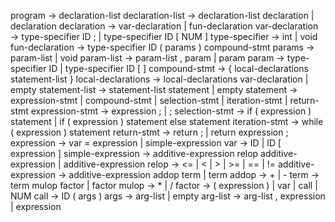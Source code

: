 program → declaration-list
declaration-list → declaration-list declaration | declaration
declaration → var-declaration | fun-declaration
var-declaration → type-specifier ID ; | type-specifier ID [ NUM ]
type-specifier → int | void
fun-declaration → type-specifier ID ( params ) compound-stmt
params → param-list | void
param-list → param-list , param | param
param → type-specifier ID | type-specifier ID [ ]
compound-stmt → { local-declarations statement-list }
local-declarations → local-declarations var-declaration | empty
statement-list → statement-list statement | empty
statement → expression-stmt | compound-stmt | selection-stmt | iteration-stmt | return-stmt
expression-stmt → expression ; | ;
selection-stmt → if ( expression ) statement | if ( expression ) statement else statement
iteration-stmt → while ( expression ) statement
return-stmt → return ; | return expression ;
expression → var = expression | simple-expression
var → ID | ID [ expression ]
simple-expression → additive-expression relop additive-expression | additive-expression
relop → <= | < | > | >= | == | !=
additive-expression → additive-expression addop term | term
addop → + | -
term → term mulop factor | factor
mulop → * | /
factor → ( expression ) | var | call | NUM
call → ID ( args )
args → arg-list | empty
arg-list → arg-list , expression | expression
